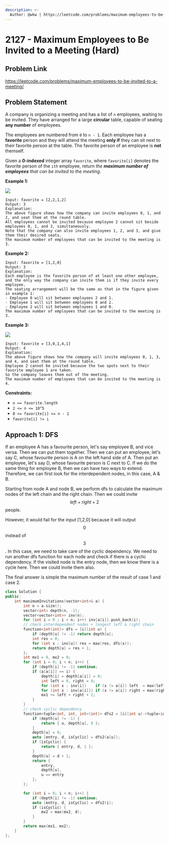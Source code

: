 ```yaml
---
description: >-
  Author: @wkw | https://leetcode.com/problems/maximum-employees-to-be-invited-to-a-meeting/
---
```


# 2127 - Maximum Employees to Be Invited to a Meeting (Hard)

## Problem Link

https://leetcode.com/problems/maximum-employees-to-be-invited-to-a-meeting/

## Problem Statement

A company is organizing a meeting and has a list of `n` employees, waiting to be invited. They have arranged for a large **circular** table, capable of seating **any number** of employees.

The employees are numbered from `0` to `n - 1`. Each employee has a **favorite** person and they will attend the meeting **only if** they can sit next to their favorite person at the table. The favorite person of an employee is **not** themself.

Given a **0-indexed** integer array `favorite`, where `favorite[i]` denotes the favorite person of the `ith` employee, return _the **maximum number of employees** that can be invited to the meeting_.

**Example 1:**

![](https://assets.leetcode.com/uploads/2021/12/14/ex1.png)

```
Input: favorite = [2,2,1,2]
Output: 3
Explanation:
The above figure shows how the company can invite employees 0, 1, and 2, and seat them at the round table.
All employees cannot be invited because employee 2 cannot sit beside employees 0, 1, and 3, simultaneously.
Note that the company can also invite employees 1, 2, and 3, and give them their desired seats.
The maximum number of employees that can be invited to the meeting is 3.
```

**Example 2:**

```
Input: favorite = [1,2,0]
Output: 3
Explanation:
Each employee is the favorite person of at least one other employee, and the only way the company can invite them is if they invite every employee.
The seating arrangement will be the same as that in the figure given in example 1:
- Employee 0 will sit between employees 2 and 1.
- Employee 1 will sit between employees 0 and 2.
- Employee 2 will sit between employees 1 and 0.
The maximum number of employees that can be invited to the meeting is 3.
```

**Example 3:**

![](https://assets.leetcode.com/uploads/2021/12/14/ex2.png)

```
Input: favorite = [3,0,1,4,1]
Output: 4
Explanation:
The above figure shows how the company will invite employees 0, 1, 3, and 4, and seat them at the round table.
Employee 2 cannot be invited because the two spots next to their favorite employee 1 are taken.
So the company leaves them out of the meeting.
The maximum number of employees that can be invited to the meeting is 4.
```

**Constraints:**

- `n == favorite.length`
- `2 <= n <= 10^5`
- `0 <= favorite[i] <= n - 1`
- `favorite[i] != i`

## Approach 1: DFS

If an employee A has a favourite person, let's say employee B, and vice versa. Then we can put them together. Then we can put an employee, let's say C, whose favourite person is A on the left hand side of A. Then put an employee, let's say D, whose favourite person is C next to C. If we do the same thing for employee B, then we can have two ways to extend. Therefore, we can first look for the interdependent nodes, in this case, A & B.

Starting from node A and node B, we perform dfs to calculate the maximum nodes of the left chain and the right chain. Then we could invite $$left+right+2$$people.

However, it would fail for the input \[1,2,0] because it will output $$0$$ instead of $$3$$. In this case, we need to take care of the cyclic dependency. We need to run another dfs function for each node and check if there is a cyclic dependency. If the visited node is the entry node, then we know there is a cycle here. Then we could invite them also.

The final answer is simple the maximum number of the result of case 1 and case 2.

<SolutionAuthor name="@wkw"/>

```cpp
class Solution {
public:
    int maximumInvitations(vector<int>& a) {
        int n = a.size();
        vector<int> depth(n, -1);
        vector<vector<int>> inv(n);
        for (int i = 0 ; i < n; i++) inv[a[i]].push_back(i);
        // check interdependent nodes + longest left & right chain
        function<int(int)> dfs = [&](int u) {
            if (depth[u] != -1) return depth[u];
            int res = 0;
            for (int x : inv[u]) res = max(res, dfs(x));
            return depth[u] = res + 1;
        };
        int mx1 = 0, mx2 = 0;
        for (int i = 0; i < n; i++) {
            if (depth[i] != -1) continue;
            if (a[a[i]] == i) {
                depth[i] = depth[a[i]] = 0;
                int left = 0, right = 0;
                for (int x : inv[i])    if (x != a[i]) left  = max(left, dfs(x));
                for (int x : inv[a[i]]) if (x != a[i]) right = max(right, dfs(x));
                mx1 += left + right + 2;
            }
        }
        // check cyclic dependency
        function<tuple<int, int, int>(int)> dfs2 = [&](int u)->tuple<int, int, int> {
            if (depth[u] != -1) {
                return { u, depth[u], 0 };
            }
            depth[u] = 0;
            auto [entry, d, isCyclic] = dfs2(a[u]);
            if (isCyclic) {
                return { entry, d, 1 };
            }
            depth[u] = d + 1;
            return {
                entry,
                depth[u],
                u == entry
            };
        };

        for (int i = 0; i < n; i++) {
            if (depth[i] != -1) continue;
            auto [entry, d, isCyclic] = dfs2(i);
            if (isCyclic) {
                mx2 = max(mx2, d);
            }
        }
        return max(mx1, mx2);
    }
};
```
